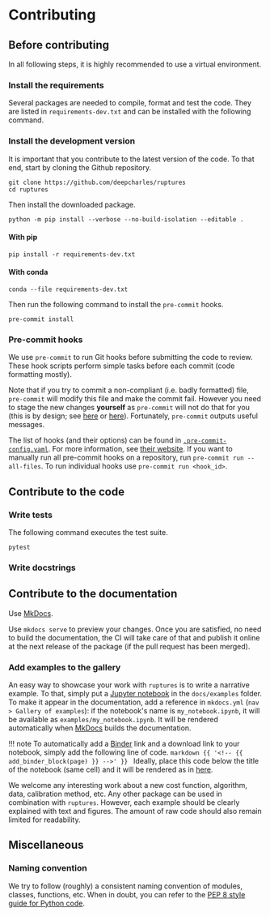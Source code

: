 # Contributing


## Before contributing

In all following steps, it is highly recommended to use a virtual environment.

### Install the requirements

Several packages are needed to compile, format and test the code.
They are listed in `requirements-dev.txt` and can be installed with the following command.

### Install the development version

It is important that you contribute to the latest version of the code.
To that end, start by cloning the Github repository.

```
git clone https://github.com/deepcharles/ruptures
cd ruptures
```

Then install the downloaded package.

```
python -m pip install --verbose --no-build-isolation --editable .
```

#### With pip
```
pip install -r requirements-dev.txt
```

#### With conda
```
conda --file requirements-dev.txt
```

Then run the following command to install the `pre-commit` hooks.
```
pre-commit install
```

### Pre-commit hooks

We use `pre-commit` to run Git hooks before submitting the code to review.
These hook scripts perform simple tasks before each commit (code formatting mostly).

Note that if you try to commit a non-compliant (i.e. badly formatted) file, `pre-commit` will modify this file and make the commit fail.
However you need to stage the new changes **yourself** as `pre-commit` will not do that for you (this is by design; see [here](https://github.com/pre-commit/pre-commit/issues/806) or [here](https://github.com/pre-commit/pre-commit/issues/747)).
Fortunately, `pre-commit` outputs useful messages.

The list of hooks (and their options) can be found in [`.pre-commit-config.yaml`](https://github.com/deepcharles/ruptures/blob/master/.pre-commit-config.yaml).
For more information, see [their website](https://pre-commit.com/).
If you want to manually run all pre-commit hooks on a repository, run `pre-commit run --all-files`. To run individual hooks use `pre-commit run <hook_id>`.

## Contribute to the code

### Write tests

The following command executes the test suite.

```
pytest
```

### Write docstrings

## Contribute to the documentation

Use [MkDocs](https://www.mkdocs.org/).

Use `mkdocs serve` to preview your changes.
Once you are satisfied, no need to build the documentation, the CI will take care of that and publish it online at the next release of the package (if the pull request has been merged).

### Add examples to the gallery

An easy way to showcase your work with `ruptures` is to write a narrative example.
To that, simply put a [Jupyter notebook](https://jupyter.org/) in the `docs/examples` folder.
To make it appear in the documentation, add a reference in `mkdocs.yml` (`nav > Gallery of examples`): if the notebook's name is `my_notebook.ipynb`, it will be available as `examples/my_notebook.ipynb`.
It will be rendered automatically when [MkDocs](https://www.mkdocs.org/) builds the documentation.

!!! note
    To automatically add a [Binder](https://mybinder.org/v2/gh/deepcharles/ruptures/master) link and a download link to your notebook, simply add the following line of code.
    ```markdown
    {{ '<!-- {{ add_binder_block(page) }} -->' }}
    ```
    Ideally, place this code below the title of the notebook (same cell) and it will be rendered as in [here](examples/kernel-cpd-performance-comparison.ipynb).

We welcome any interesting work about a new cost function, algorithm, data, calibration method, etc.
Any other package can be used in combination with `ruptures`.
However, each example should be clearly explained with text and figures.
The amount of raw code should also remain limited for readability.


## Miscellaneous

### Naming convention

We try to follow (roughly) a consistent naming convention of modules, classes, functions, etc.
When in doubt, you can refer to the [PEP 8 style guide for Python code](https://www.python.org/dev/peps/pep-0008/#naming-conventions).
